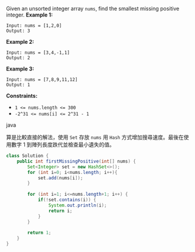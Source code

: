 Given an unsorted integer array `nums`, find the smallest missing positive integer.
**Example 1:**
```
Input: nums = [1,2,0]
Output: 3
```
**Example 2:**
```
Input: nums = [3,4,-1,1]
Output: 2
```
**Example 3:**
```
Input: nums = [7,8,9,11,12]
Output: 1
``` 

**Constraints:**

- `1 <= nums.length <= 300`
- `-2^31 <= nums[i] <= 2^31 - 1`


java

算是比較直接的解法，使用 `Set` 存放 `nums` 用 `Hash` 方式增加搜尋速度。最後在使用數字 1 到陣列長度跌代並檢查最小遺失的值。

```java
class Solution {
    public int firstMissingPositive(int[] nums) {
        Set<Integer> set = new HashSet<>();
        for (int i=0; i<nums.length; i++){
            set.add(nums[i]);
        }
        
        for (int i=1; i<=nums.length+1; i++) {
            if(!set.contains(i)) {
                System.out.println(i);
                return i;
            }
        }
        
        return 1;
    }
}
```